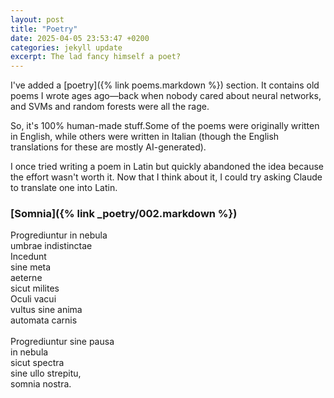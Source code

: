 ```yaml
---
layout: post
title: "Poetry"
date: 2025-04-05 23:53:47 +0200
categories: jekyll update
excerpt: The lad fancy himself a poet?
---
```


I've added a [poetry]({% link poems.markdown %}) section. It contains old poems I wrote ages ago—back when nobody cared about neural networks, and SVMs and random forests were all the rage.

So, it's 100% human-made stuff.Some of the poems were originally written in English, while others were written in Italian (though the English translations for these are mostly AI-generated).

I once tried writing a poem in Latin but quickly abandoned the idea because the effort wasn't worth it. Now that I think about it, I could try asking Claude to translate one into Latin.

### [Somnia]({% link _poetry/002.markdown %})<br>

Progrediuntur in nebula<br>
umbrae indistinctae<br>
Incedunt<br>
sine meta<br>
aeterne<br>
sicut milites<br>
Oculi vacui<br>
vultus sine anima<br>
automata carnis<br>
<br>
Progrediuntur sine pausa<br>
in nebula<br>
sicut spectra<br>
sine ullo strepitu,<br>
somnia nostra.<br>
